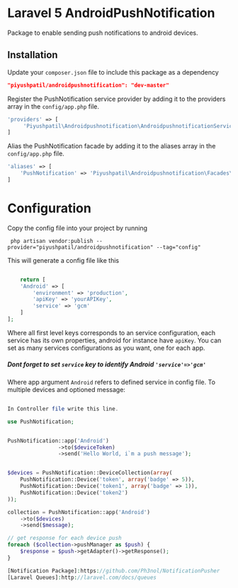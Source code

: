 Laravel 5  AndroidPushNotification
=========

Package to enable sending push notifications to android devices.

Installation
----

Update your `composer.json` file to include this package as a dependency
```json
"piyushpatil/androidpushnotification": "dev-master"
```

Register the PushNotification service provider by adding it to the providers array in the `config/app.php` file.
```php
'providers' => [
     'Piyushpatil\Androidpushnotification\AndroidpushnotificationServiceProvider',
]
```

Alias the PushNotification facade by adding it to the aliases array in the `config/app.php` file.
```php
'aliases' => [
    'PushNotification' => 'Piyushpatil\Androidpushnotification\Facades\PushNotification',
]
```

# Configuration

Copy the config file into your project by running
```
 php artisan vendor:publish --provider="piyushpatil/androidpushnotification" --tag="config"

```

This will generate a config file like this
```php

    return [
    'Android' => [
        'environment' => 'production',
        'apiKey' => 'yourAPIKey',
        'service' => 'gcm'
    ]
];

```
Where all first level keys corresponds to an service configuration, each service has its own properties, android for instance have `apiKey`. You can set as many services configurations as you want, one for each app.

##### Dont forget to set `service` key to identify Android `'service'=>'gcm'`


Where app argument `Android` refers to defined service in config file.
To multiple devices and optioned message:
```php

In Controller file write this line.

use PushNotification; 


PushNotification::app('Android')
                ->to($deviceToken)
                ->send('Hello World, i`m a push message');


$devices = PushNotification::DeviceCollection(array(
    PushNotification::Device('token', array('badge' => 5)),
    PushNotification::Device('token1', array('badge' => 1)),
    PushNotification::Device('token2')
));

collection = PushNotification::app('Android')
    ->to($devices)
    ->send($message);

// get response for each device push
foreach ($collection->pushManager as $push) {
    $response = $push->getAdapter()->getResponse();
}

[Notification Package]:https://github.com/Ph3nol/NotificationPusher
[Laravel Queues]:http://laravel.com/docs/queues
